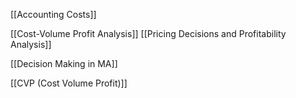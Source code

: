[[Accounting Costs]]

[[Cost-Volume Profit Analysis]]
[[Pricing Decisions and Profitability Analysis]]

[[Decision Making in MA]]

[[CVP (Cost Volume Profit)]]